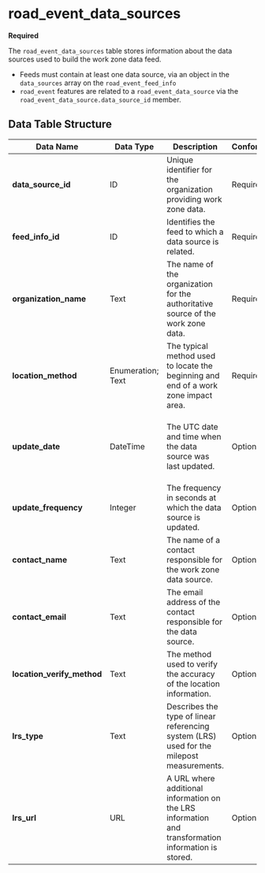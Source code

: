 # road_event_data_sources
**Required**

The `road_event_data_sources` table stores information about the data sources used to build the work zone data feed.
- Feeds must contain at least one data source, via an object in the `data_sources` array on the `road_event_feed_info`
- `road_event` features are related to a `road_event_data_source` via the `road_event_data_source.data_source_id` member.

## Data Table Structure
Data Name | Data Type | Description | Conformance | Notes
--- | --- | --- | --- | ---
**data_source_id** | ID | Unique identifier for the organization providing work zone data. | Required |
**feed_info_id** | ID | Identifies the feed to which a data source is related. | Required | Foreign Key to `road_event_feed_info` for building a feed from the data tables.
**organization_name** | Text | The name of the organization for the authoritative source of the work zone data. | Required | Example: County DOT
**location_method** | Enumeration; Text | The typical method used to locate the beginning and end of a work zone impact area. | Required | See [Location Method Enumerated Type](/spec-content/enumerated-types/location_method.md)
**update_date** | DateTime | The UTC date and time when the data source was last updated. | Optional | All date/time formats shall use ISO 8601 Data elements and interchange formats – Information interchange. Example: `2016-11-03T19:37:00Z`
**update_frequency** | Integer | The frequency in seconds at which the data source is updated. | Optional | 
**contact_name** | Text | The name of a contact responsible for the work zone data source. | Optional | Example: Jo Help
**contact_email** | Text | The email address of the contact responsible for the data source. | Optional |
**location_verify_method** | Text | The method used to verify the accuracy of the location information. | Optional | Example: Survey accurate GPS equipment accurate to 0.1 cm
**lrs_type** | Text | Describes the type of linear referencing system (LRS) used for the milepost measurements. | Optional | Example: Use of milemarkers posted by the roadways. These are registered to a dynamic segmentation of statewide LRS basemap.
**lrs_url** | URL | A URL where additional information on the LRS information and transformation information is stored. | Optional | Example https://aaa.bbb.com/lrs
